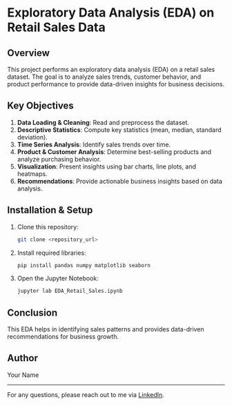 # Exploratory Data Analysis (EDA) on Retail Sales Data

## Overview
This project performs an exploratory data analysis (EDA) on a retail sales dataset. The goal is to analyze sales trends, customer behavior, and product performance to provide data-driven insights for business decisions.

## Key Objectives
1. **Data Loading & Cleaning**: Read and preprocess the dataset.
2. **Descriptive Statistics**: Compute key statistics (mean, median, standard deviation).
3. **Time Series Analysis**: Identify sales trends over time.
4. **Product & Customer Analysis**: Determine best-selling products and analyze purchasing behavior.
5. **Visualization**: Present insights using bar charts, line plots, and heatmaps.
6. **Recommendations**: Provide actionable business insights based on data analysis.

## Installation & Setup
1. Clone this repository:
   ```bash
   git clone <repository_url>
   ```
2. Install required libraries:
   ```bash
   pip install pandas numpy matplotlib seaborn
   ```
3. Open the Jupyter Notebook:
   ```bash
   jupyter lab EDA_Retail_Sales.ipynb
   ```

## Conclusion
This EDA helps in identifying sales patterns and provides data-driven recommendations for business growth.

## Author
Your Name

---
For any questions, please reach out to me via [LinkedIn](https://linkedin.com/in/yourprofile).
